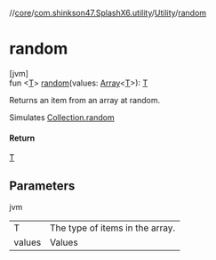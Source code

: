 //[core](../../../index.md)/[com.shinkson47.SplashX6.utility](../index.md)/[Utility](index.md)/[random](random.md)

# random

[jvm]\
fun &lt;[T](random.md)&gt; [random](random.md)(values: [Array](https://kotlinlang.org/api/latest/jvm/stdlib/kotlin/-array/index.html)&lt;[T](random.md)&gt;): [T](random.md)

Returns an item from an array at random.

Simulates [Collection.random](https://kotlinlang.org/api/latest/jvm/stdlib/kotlin.collections/index.html)

#### Return

[T](random.md)

## Parameters

jvm

| | |
|---|---|
| T | The type of items in the array. |
| values | Values |

